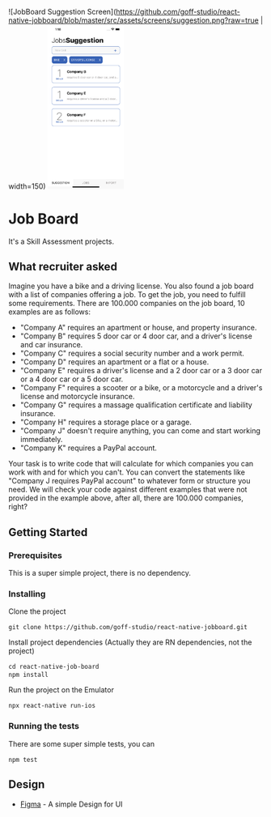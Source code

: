 
![JobBoard Suggestion Screen](https://github.com/goff-studio/react-native-jobboard/blob/master/src/assets/screens/suggestion.png?raw=true | width=150)
<img src="https://github.com/goff-studio/react-native-jobboard/blob/master/src/assets/screens/suggestion.png?raw=true" width="150">

# Job Board
It's a Skill Assessment projects.

## What recruiter asked
Imagine you have a bike and a driving license. You also found a job board with a list of companies offering a job. To get the job, you need to fulfill some requirements. There are 100.000 companies on the job board, 10 examples are as follows:

- "Company A" requires an apartment or house, and property insurance.
- "Company B" requires 5 door car or 4 door car, and a driver's license and car insurance.
- "Company C" requires a social security number and a work permit.
- "Company D" requires an apartment or a flat or a house.
- "Company E" requires a driver's license and a 2 door car or a 3 door car or a 4 door car or a 5 door car.
- "Company F" requires a scooter or a bike, or a motorcycle and a driver's license and motorcycle insurance.
- "Company G" requires a massage qualification certificate and liability insurance.
- "Company H" requires a storage place or a garage.
- "Company J" doesn't require anything, you can come and start working immediately.
- "Company K" requires a PayPal account.

Your task is to write code that will calculate for which companies you can work with and for which you can't. You can convert the statements like "Company J requires PayPal account" to whatever form or structure you need. We will check your code against different examples that were not provided in the example above, after all, there are 100.000 companies, right?

## Getting Started
### Prerequisites

This is a super simple project, there is no dependency.


### Installing

Clone the project

```
git clone https://github.com/goff-studio/react-native-jobboard.git
```

Install project dependencies (Actually they are RN dependencies, not the project)

```
cd react-native-job-board
npm install
```

Run the project on the Emulator
```
npx react-native run-ios
```

### Running the tests
There are some super simple tests, you can
```
npm test
```


## Design

* [Figma](https://www.figma.com/file/oHAxkfz6SdkIQlNU55LVmj/Job-Board) - A simple Design for UI


